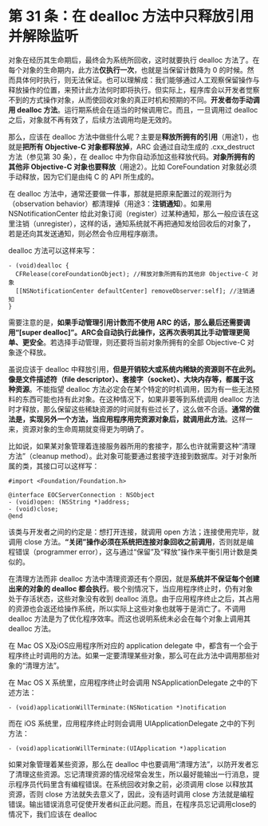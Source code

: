 # 第 31 条：在 dealloc 方法中只释放引用并解除监听

对象在经历其生命期后，最终会为系统所回收，这时就要执行 dealloc 方法了。在每个对象的生命期内，此方法**仅执行一次**，也就是当保留计数降为 0 的时候。然而具体何时执行，则无法保证。也可以理解成：我们能够通过人工观察保留操作与释放操作的位置，来预计此方法何时即将执行。但实际上，程序库会以开发者觉察不到的方式操作对象，从而使回收对象的真正时机和预期的不同。**开发者勿手动调用 dealloc 方法**。运行期系统会在适当的时候调用它。而且，一旦调用过 dealloc 之后，对象就不再有效了，后续方法调用均是无效的。

那么，应该在 dealloc 方法中做些什么呢？主要是**释放所拥有的引用**（用途1），也就是**把所有 Objective-C 对象都释放掉**，ARC 会通过自动生成的 .cxx_destruct 方法（参见第 30 条），在 dealloc 中为你自动添加这些释放代码。**对象所拥有的其他非 Objective-C 对象也要释放**（用途2）。比如 CoreFoundation 对象就必须手动释放，因为它们是由纯 C 的 API 所生成的。

在 dealloc 方法中，通常还要做一件事，那就是把原来配置过的观测行为（observation behavior）都清理掉（用途3：**注销通知**）。如果用 NSNotificationCenter 给此对象订阅（register）过某种通知，那么一般应该在这里注销（unregister），这样的话，通知系统就不再把通知发给回收后的对象了，若是还向其发送通知，则必然会令应用程序崩溃。

dealloc 方法可以这样来写：

```
- (void)dealloc {
  CFRelease(coreFoundationObject); //释放对象所拥有的其他非 Objective-C 对象
  [[NSNotificationCenter defaultCenter] removeObserver:self]; //注销通知
}
```

需要注意的是，**如果手动管理引用计数而不使用 ARC 的话，那么最后还需要调用“[super dealloc]”。ARC会自动执行此操作，这再次表明其比手动管理更简单、更安全**。若选择手动管理，则还要将当前对象所拥有的全部 Objective-C 对象逐个释放。

虽说应该于 dealloc 中释放引用，**但是开销较大或系统内稀缺的资源则不在此列。像是文件描述符（file descriptor）、套接字（socket）、大块内存等，都属于这种资源**。不能指望 dealloc 方法必定会在某个特定的时机调用，因为有一些无法预料的东西可能也持有此对象。在这种情况下，如果非要等到系统调用 dealloc 方法时才释放，那么保留这些稀缺资源的时间就有些过长了，这么做不合适。**通常的做法是，实现另外一个方法，当应用程序用完资源对象后，就调用此方法**。这样一来，资源对象的生命周期就变得更为明确了。

比如说，如果某对象管理着连接服务器所用的套接字，那么也许就需要这种“清理方法”（cleanup method）。此对象可能要通过套接字连接到数据库。对于对象所属的类，其接口可以这样写：

```
#import <Foundation/Foundation.h>

@interface EOCServerConnection : NSObject
- (void)open: (NSString *)address;
- (void)close;
@end
```

该类与开发者之间的约定是：想打开连接，就调用 open 方法；连接使用完毕，就调用 close 方法。**“关闭”操作必须在系统把连接对象回收之前调用**，否则就是编程错误（programmer error），这与通过“保留”及“释放”操作来平衡引用计数是类似的。

在清理方法而非 dealloc 方法中清理资源还有个原因，就是**系统并不保证每个创建出来的对象的 dealloc 都会执行**。极个别情况下，当应用程序终止时，仍有对象处于存活状态，这些对象没有收到 dealloc 消息。由于应用程序终止之后，其占用的资源也会返还给操作系统，所以实际上这些对象也就等于是消亡了。不调用 dealloc 方法是为了优化程序效率。而这也说明系统未必会在每个对象上调用其 dealloc 方法。

在 Mac OS X及iOS应用程序所对应的 application delegate 中，都含有一个会于程序终止时调用的方法。如果一定要清理某些对象，那么可在此方法中调用那些对象的“清理方法”。

在 Mac OS X 系统里，应用程序终止时会调用 NSApplicationDelegate 之中的下述方法：

```
- (void)applicationWillTerminate:(NSNotication *)notification
```

而在 iOS 系统里，应用程序终止时则会调用 UIApplicationDelegate 之中的下列方法：

```
- (void)applicationWillTerminate:(UIApplication *)application
```

如果对象管理着某些资源，那么在 dealloc 中也要调用“清理方法”，以防开发者忘了清理这些资源。忘记清理资源的情况经常会发生，所以最好能输出一行消息，提示程序员代码里含有编程错误。在系统回收对象之前，必须调用 close 以释放其资源，否则 close 方法就失去意义了，因此，没有适时调用 close 方法就是编程错误。输出错误消息可促使开发者纠正此问题。而且，在程序员忘记调用close的情况下，我们应该在 dealloc 






